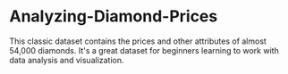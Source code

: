 # Analyzing-Diamond-Prices
This classic dataset contains the prices and other attributes of almost 54,000 diamonds. It's a great dataset for beginners learning to work with data analysis and visualization.
